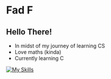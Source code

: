# Fad F
## Hello There!
- In midst of my journey of learning CS
- Love maths (kinda)
- Currently learning C

[![My Skills](https://skillicons.dev/icons?i=nodejs,bun,ts,c,cs,unity,discord)](https://skillicons.dev)
